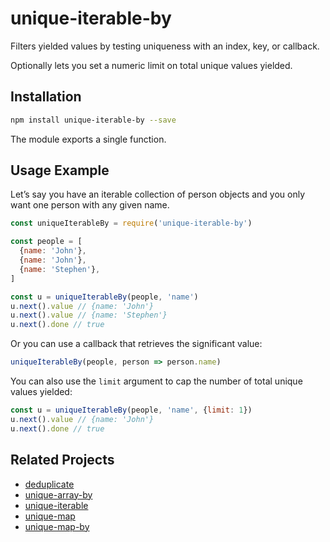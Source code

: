 # unique-iterable-by

Filters yielded values by testing uniqueness with an index, key, or callback.

Optionally lets you set a numeric limit on total unique values yielded.

## Installation

```bash
npm install unique-iterable-by --save
```

The module exports a single function.

## Usage Example

Let’s say you have an iterable collection of person objects and you only want one person with any given name.

```javascript
const uniqueIterableBy = require('unique-iterable-by')

const people = [
  {name: 'John'},
  {name: 'John'},
  {name: 'Stephen'},
]

const u = uniqueIterableBy(people, 'name')
u.next().value // {name: 'John'}
u.next().value // {name: 'Stephen'}
u.next().done // true
```

Or you can use a callback that retrieves the significant value:

```javascript
uniqueIterableBy(people, person => person.name)
```

You can also use the `limit` argument to cap the number of total unique values yielded:

```javascript
const u = uniqueIterableBy(people, 'name', {limit: 1})
u.next().value // {name: 'John'}
u.next().done // true
```

## Related Projects

* [deduplicate](https://github.com/lamansky/deduplicate)
* [unique-array-by](https://github.com/lamansky/unique-array-by)
* [unique-iterable](https://github.com/lamansky/unique-iterable)
* [unique-map](https://github.com/lamansky/unique-map)
* [unique-map-by](https://github.com/lamansky/unique-map-by)
